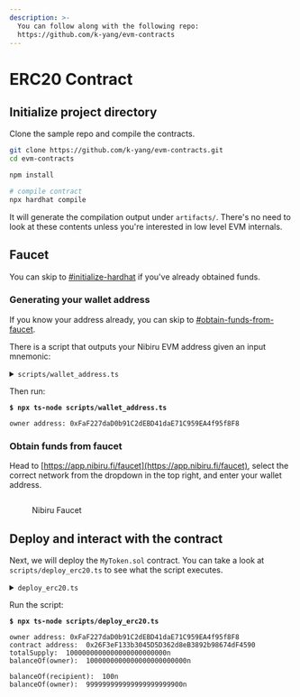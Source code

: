 ```yaml
---
description: >-
  You can follow along with the following repo:
  https://github.com/k-yang/evm-contracts
---
```


# ERC20 Contract

## Initialize project directory

Clone the sample repo and compile the contracts.

```bash
git clone https://github.com/k-yang/evm-contracts.git
cd evm-contracts

npm install

# compile contract
npx hardhat compile
```

It will generate the compilation output under `artifacts/`. There's no need to look at these contents unless you're interested in low level EVM internals.&#x20;

## Faucet

You can skip to [#initialize-hardhat](erc20-contract.md#initialize-hardhat "mention") if you've already obtained funds.

### Generating your wallet address

If you know your address already, you can skip to [#obtain-funds-from-faucet](erc20-contract.md#obtain-funds-from-faucet "mention").

There is a script that outputs your Nibiru EVM address given an input mnemonic:

<details>

<summary><code>scripts/wallet_address.ts</code></summary>

```typescript
import { HDNodeWallet } from "ethers";

// mnemonic for the HD wallet
const mnemonic = "guard cream sadness conduct invite crumble clock pudding hole grit liar hotel maid produce squeeze return argue turtle know drive eight casino maze host"
const owner = HDNodeWallet.fromPhrase(mnemonic, "", "m/44'/118'/0'/0/0")

async function main() {
  console.log("owner address:", owner.address)
}

main()
```

Feel free to change the mnemonic to your own to generate your Nibiru EVM address.

</details>

Then run:

<pre class="language-bash"><code class="lang-bash"><strong>$ npx ts-node scripts/wallet_address.ts
</strong>
owner address: 0xFaF227daD0b91C2dEBD41daE71C959EA4f95f8F8
</code></pre>

### Obtain funds from faucet

Head to [https://app.nibiru.fi/faucet](https://app.nibiru.fi/faucet), select the correct network from the dropdown in the top right, and enter your wallet address.

<figure><img src="../../.gitbook/assets/Screenshot 2024-08-21 at 10.46.36 AM.png" alt=""><figcaption><p>Nibiru Faucet</p></figcaption></figure>

## Deploy and interact with the contract

Next, we will deploy the `MyToken.sol` contract. You can take a look at `scripts/deploy_erc20.ts` to see what the script executes.

<details>

<summary><code>deploy_erc20.ts</code></summary>

```typescript
import { HDNodeWallet, JsonRpcProvider } from "ethers";
import { MyToken__factory } from "../typechain-types";

// connects to local node
const jsonRpcProvider = new JsonRpcProvider("https://evm-rpc.testnet-1.nibiru.fi:443");

// mnemonic for the HD wallet
const mnemonic = "guard cream sadness conduct invite crumble clock pudding hole grit liar hotel maid produce squeeze return argue turtle know drive eight casino maze host"
const owner = HDNodeWallet.fromPhrase(mnemonic, "", "m/44'/118'/0'/0/0").connect(jsonRpcProvider)
const recipient = HDNodeWallet.fromPhrase(mnemonic, "", "m/44'/118'/0'/0/1").connect(jsonRpcProvider)

async function main() {
  console.log("owner address:", owner.address)
  const factory = new MyToken__factory(owner);
  const contract = await factory.deploy(owner, {
    gasPrice: "1",
  });
  console.log("contract address: ", await contract.getAddress())
  await contract.waitForDeployment()

  // obtain the total supply of the ERC-20 contract
  console.log("totalSupply: ", await contract.totalSupply())
  console.log("balanceOf(owner): ", await contract.balanceOf(owner.address))

  // transfer 100 tokens to another address
  const txResponse = await contract.transfer(recipient.address, 100)
  await jsonRpcProvider.waitForTransaction(txResponse.hash)

  console.log("balanceOf(recipient): ", await contract.balanceOf(recipient.address))
  console.log("balanceOf(owner): ", await contract.balanceOf(owner.address))
}

main()
```



</details>

Run the script:

<pre class="language-bash"><code class="lang-bash"><strong>$ npx ts-node scripts/deploy_erc20.ts
</strong>
owner address: 0xFaF227daD0b91C2dEBD41daE71C959EA4f95f8F8
contract address:  0x26F3eF133b3045D5D362d8eB3892b98674dF4590
totalSupply:  1000000000000000000000000n
balanceOf(owner):  1000000000000000000000000n

balanceOf(recipient):  100n
balanceOf(owner):  999999999999999999999900n
</code></pre>

